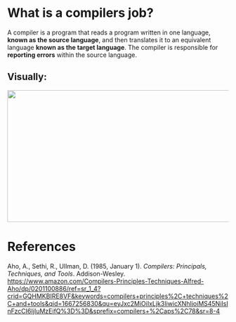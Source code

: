 # What is a compilers job? 

  A compiler is a program that reads a program written in one language, **known as the source language**, and then translates it to an equivalent language **known as the target language**. The compiler is responsible for **reporting errors** within the source language.  
  
 ## Visually: 
<img width="600" height="300" src="https://user-images.githubusercontent.com/109105989/199131202-46ff332e-48eb-4f16-8efa-1944b9aebe93.png"/> 

  
# References 
Aho, A., Sethi, R., Ullman, D. (1985, January 1). *Compilers: Principals, Techniques, and Tools*. Addison-Wesley. <https://www.amazon.com/Compilers-Principles-Techniques-Alfred-Aho/dp/0201100886/ref=sr_1_4?crid=GQHMKBIRE8VF&keywords=compilers+principles%2C+techniques%2C+and+tools&qid=1667256830&qu=eyJxc2MiOiIxLjk3IiwicXNhIjoiMS45NiIsInFzcCI6IjIuMzEifQ%3D%3D&sprefix=compilers+%2Caps%2C78&sr=8-4>

